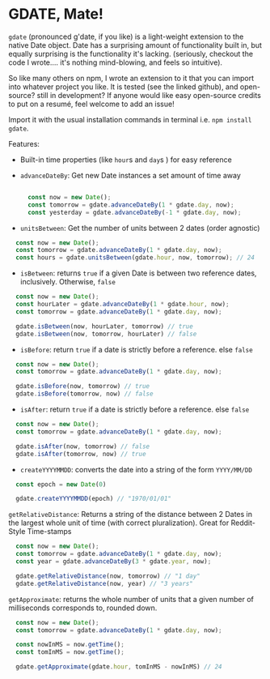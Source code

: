 # GDATE, Mate!

`gdate` (pronounced g'date, if you like) is a light-weight extension to the native Date object.  Date has a surprising amount of functionality built in, but equally surprising is the functionality it's lacking. (seriously, checkout the code I wrote.... it's nothing mind-blowing, and feels so intuitive).

So like many others on npm, I wrote an extension to it that you can import into whatever project you like.
It is tested (see the linked github), and open-source? still in development? If anyone would like easy open-source credits to put on a resumé, feel welcome to add an issue!

Import it with the usual installation commands in terminal i.e. `npm install gdate`.

Features:

- Built-in time properties (like `hour`s and `day`s ) for easy reference
- `advanceDateBy`: Get new Date instances a set amount of time away

  ```JavaScript

    const now = new Date();
    const tomorrow = gdate.advanceDateBy(1 * gdate.day, now);
    const yesterday = gdate.advanceDateBy(-1 * gdate.day, now);
  ```

- `unitsBetween`: Get the number of units between 2 dates (order agnostic)

```JavaScript
  const now = new Date();
  const tomorrow = gdate.advanceDateBy(1 * gdate.day, now);
  const hours = gdate.unitsBetween(gdate.hour, now, tomorrow); // 24
```

- `isBetween`: returns `true` if a given Date is between two reference dates, inclusively. Otherwise, `false`

```JavaScript
  const now = new Date();
  const hourLater = gdate.advanceDateBy(1 * gdate.hour, now);
  const tomorrow = gdate.advanceDateBy(1 * gdate.day, now);

  gdate.isBetween(now, hourLater, tomorrow) // true
  gdate.isBetween(now, tomorrow, hourLater) // false
```

- `isBefore`: return `true` if a date is strictly before a reference. else `false`

```JavaScript
  const now = new Date();
  const tomorrow = gdate.advanceDateBy(1 * gdate.day, now);

  gdate.isBefore(now, tomorrow) // true
  gdate.isBefore(tomorrow, now) // false
```

- `isAfter`: return `true` if a date is strictly before a reference. else `false`

```JavaScript
  const now = new Date();
  const tomorrow = gdate.advanceDateBy(1 * gdate.day, now);

  gdate.isAfter(now, tomorrow) // false
  gdate.isAfter(tomorrow, now) // true
```

- `createYYYYMMDD`: converts the date into a string of the form `YYYY/MM/DD`

```JavaScript
  const epoch = new Date(0)

  gdate.createYYYYMMDD(epoch) // "1970/01/01"
```

`getRelativeDistance`: Returns a string of the distance between 2 Dates in the largest whole unit of time (with correct pluralization). Great for Reddit-Style Time-stamps

```JavaScript
  const now = new Date();
  const tomorrow = gdate.advanceDateBy(1 * gdate.day, now);
  const year = gdate.advanceDateBy(3 * gdate.year, now);

  gdate.getRelativeDistance(now, tomorrow) // "1 day"
  gdate.getRelativeDistance(now, year) // "3 years"
```

`getApproximate`: returns the whole number of units that a given number of milliseconds corresponds to, rounded down.

```JavaScript
  const now = new Date();
  const tomorrow = gdate.advanceDateBy(1 * gdate.day, now);

  const nowInMS = now.getTime();
  const tomInMS = now.getTime();

  gdate.getApproximate(gdate.hour, tomInMS - nowInMS) // 24
```
